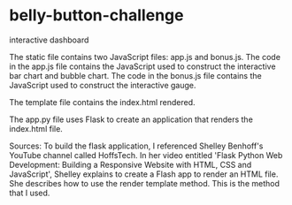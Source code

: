 # belly-button-challenge
interactive dashboard

The static file contains two JavaScript files: app.js and bonus.js.
The code in the app.js file contains the JavaScript used to construct the interactive bar chart and bubble chart.
The code in the bonus.js file contains the JavaScript used to construct the interactive gauge.

The template file contains the index.html rendered.

The app.py file uses Flask to create an application that renders the index.html file.



Sources:
To build the flask application, I referenced Shelley Benhoff's YouTube channel called HoffsTech. In her video entitled 'Flask Python Web Development: Building a Responsive Website with HTML, CSS and JavaScript', Shelley explains to create a Flash app to render an HTML file. She describes how to use the render template method. This is the method that I used.